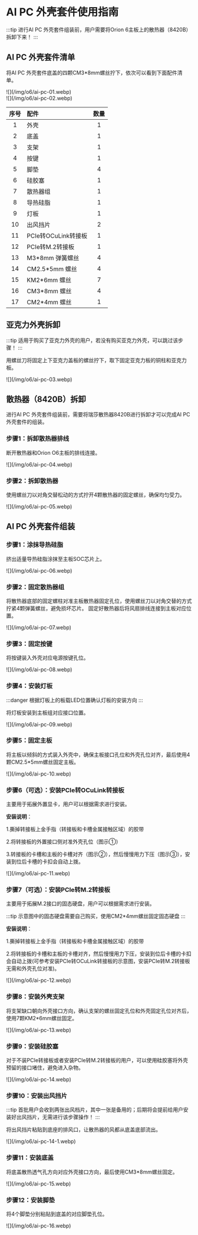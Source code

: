 # AI PC 外壳套件使用指南

:::tip
进行AI PC 外壳套件组装前，用户需要将Orion 6主板上的散热器（8420B）拆卸下来！
:::

## AI PC 外壳套件清单

将AI PC 外壳套件底盖的四颗CM3\*8mm螺丝拧下，依次可以看到下面配件清单。

<div style={{textAlign: 'center'}}>
  ![](/img/o6/ai-pc-01.webp)
</div>

<div style={{textAlign: 'center'}}>
  ![](/img/o6/ai-pc-02.webp)
</div>

| 序号 | 配件                | 数量 |
| :--: | :------------------ | :--: |
|  1   | 外壳                |  1   |
|  2   | 底盖                |  1   |
|  3   | 支架                |  1   |
|  4   | 按键                |  1   |
|  5   | 脚垫                |  4   |
|  6   | 硅胶塞              |  1   |
|  7   | 散热器组            |  1   |
|  8   | 导热硅脂            |  1   |
|  9   | 灯板                |  1   |
|  10  | 出风挡片            |  2   |
|  11  | PCIe转OCuLink转接板 |  1   |
|  12  | PCIe转M.2转接板     |  1   |
|  13  | M3\*8mm 弹簧螺丝    |  4   |
|  14  | CM2.5\*5mm 螺丝     |  4   |
|  15  | KM2\*6mm 螺丝       |  7   |
|  16  | CM3\*8mm 螺丝       |  4   |
|  17  | CM2\*4mm 螺丝       |  1   |

## 亚克力外壳拆卸

:::tip
适用于购买了亚克力外壳的用户，若没有购买亚克力外壳，可以跳过该步骤！
:::

用螺丝刀将固定上下亚克力盖板的螺丝拧下，取下固定亚克力板的铜柱和亚克力板。

<div style={{textAlign: 'center'}}>
  ![](/img/o6/ai-pc-03.webp)
</div>

## 散热器（8420B）拆卸

进行AI PC 外壳套件组装前，需要将瑞莎散热器8420B进行拆卸才可以完成AI PC 外壳套件的组装。

### 步骤1：拆卸散热器排线

断开散热器和Orion O6主板的排线连接。

<div style={{textAlign: 'center'}}>
  ![](/img/o6/ai-pc-04.webp)
</div>

### 步骤2：拆卸散热器

使用螺丝刀以对角交替松动的方式拧开4颗散热器的固定螺丝，确保均匀受力。

<div style={{textAlign: 'center'}}>
  ![](/img/o6/ai-pc-05.webp)
</div>

## AI PC 外壳套件组装

### 步骤1：涂抹导热硅脂

挤出适量导热硅脂涂抹至主板SOC芯片上。

<div style={{textAlign: 'center'}}>
  ![](/img/o6/ai-pc-06.webp)
</div>

### 步骤2：固定散热器组

将散热器底部的固定螺柱对准主板散热器固定孔位，使用螺丝刀以对角交替的方式拧紧4颗弹簧螺丝，避免损坏芯片。
固定好散热器后将风扇排线连接到主板对应位置。

<div style={{textAlign: 'center'}}>
  ![](/img/o6/ai-pc-07.webp)
</div>

### 步骤3：固定按键

将按键装入外壳对应电源按键孔位。

<div style={{textAlign: 'center'}}>
  ![](/img/o6/ai-pc-08.webp)
</div>

### 步骤4：安装灯板

:::danger
根据灯板上的板载LED位置确认灯板的安装方向
:::

将灯板安装到主板组对应接口位置。

<div style={{textAlign: 'center'}}>
  ![](/img/o6/ai-pc-09.webp)
</div>

### 步骤5：固定主板

将主板以倾斜的方式装入外壳中，确保主板接口孔位和外壳孔位对齐，最后使用4颗CM2.5\*5mm螺丝固定主板。

<div style={{textAlign: 'center'}}>
  ![](/img/o6/ai-pc-10.webp)
</div>

### 步骤6（可选）：安装PCIe转OCuLink转接板

主要用于拓展外置显卡，用户可以根据需求进行安装。

**安装说明**：

1.撕掉转接板上金手指（转接板和卡槽金属接触区域）的胶带

2.将转接板的外置接口侧对准外壳孔位（图示①）

3.转接板的卡槽和主板的卡槽对齐（图示②），然后慢慢用力下压（图示③），安装到位后卡槽的卡扣会自动上拨。

<div style={{textAlign: 'center'}}>
  ![](/img/o6/ai-pc-11.webp)
</div>

### 步骤7（可选）：安装PCIe转M.2转接板

主要用于拓展M.2接口的固态硬盘，用户可以根据需求进行安装。

:::tip
示意图中的固态硬盘需要自己购买，使用CM2\*4mm螺丝固定固态硬盘
:::

**安装说明**：

1.撕掉转接板上金手指（转接板和卡槽金属接触区域）的胶带

2.将转接板的卡槽和主板的卡槽对齐，然后慢慢用力下压，安装到位后卡槽的卡扣会自动上拨(可参考安装PCIe转OCuLink转接板的示意图，安装PCIe转M.2转接板无需和外壳孔位对准)。

<div style={{textAlign: 'center'}}>
  ![](/img/o6/ai-pc-12.webp)
</div>

### 步骤8：安装外壳支架

将支架缺口朝向外壳接口方向，确认支架的螺丝固定孔位和外壳固定孔位对齐后，使用7颗KM2\*6mm螺丝固定。

<div style={{textAlign: 'center'}}>
  ![](/img/o6/ai-pc-13.webp)
</div>

### 步骤9：安装硅胶塞

对于不装PCIe转接板或者安装PCIe转M.2转接板的用户，可以使用硅胶塞将外壳预留的接口堵住，避免进入杂物。

<div style={{textAlign: 'center'}}>
  ![](/img/o6/ai-pc-14.webp)
</div>

### 步骤10：安装出风挡片

:::tip
首批用户会收到两张出风档片，其中一张是备用的；后期将会提前给用户安装好出风挡片，无需进行该步骤操作！
:::

将出风挡片粘贴到底座的排风口，让散热器的风都从底盖底部流出。

<div style={{textAlign: 'center'}}>
  ![](/img/o6/ai-pc-14-1.webp)
</div>

### 步骤11：安装底盖

将底盖散热透气孔方向对应外壳接口方向，最后使用CM3\*8mm螺丝固定。

<div style={{textAlign: 'center'}}>
  ![](/img/o6/ai-pc-15.webp)
</div>

### 步骤12：安装脚垫

将4个脚垫分别粘贴到底盖的对应脚垫孔位。

<div style={{textAlign: 'center'}}>
  ![](/img/o6/ai-pc-16.webp)
</div>

